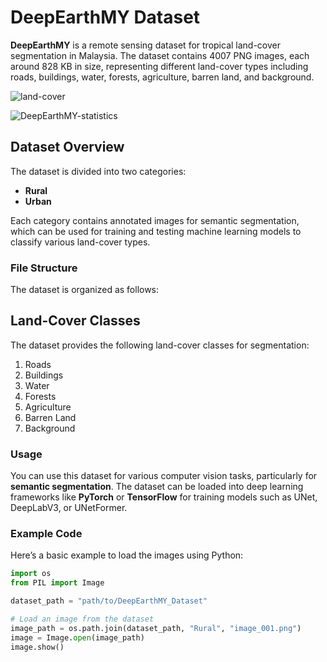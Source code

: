 # DeepEarthMY Dataset

**DeepEarthMY** is a remote sensing dataset for tropical land-cover segmentation in Malaysia. The dataset contains 4007 PNG images, each around 828 KB in size, representing different land-cover types including roads, buildings, water, forests, agriculture, barren land, and background.

![land-cover](https://github.com/user-attachments/assets/b3fec3f0-cc62-43f1-ba32-3bb111fdad10)

![DeepEarthMY-statistics](https://github.com/user-attachments/assets/2c711a5f-2b37-4f48-9ad3-402d5de0b9fa)

## Dataset Overview

The dataset is divided into two categories:
- **Rural**
- **Urban**

Each category contains annotated images for semantic segmentation, which can be used for training and testing machine learning models to classify various land-cover types.

### File Structure

The dataset is organized as follows:

## Land-Cover Classes

The dataset provides the following land-cover classes for segmentation:
1. Roads
2. Buildings
3. Water
4. Forests
5. Agriculture
6. Barren Land
7. Background

### Usage

You can use this dataset for various computer vision tasks, particularly for **semantic segmentation**. The dataset can be loaded into deep learning frameworks like **PyTorch** or **TensorFlow** for training models such as UNet, DeepLabV3, or UNetFormer.

### Example Code

Here’s a basic example to load the images using Python:

```python
import os
from PIL import Image

dataset_path = "path/to/DeepEarthMY_Dataset"

# Load an image from the dataset
image_path = os.path.join(dataset_path, "Rural", "image_001.png")
image = Image.open(image_path)
image.show()
